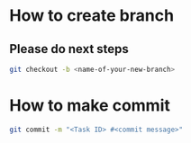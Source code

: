 # How to create branch

## Please do next steps 
```sh
git checkout -b <name-of-your-new-branch>
```

# How to make commit

```sh
git commit -m "<Task ID> #<commit message>"
```
